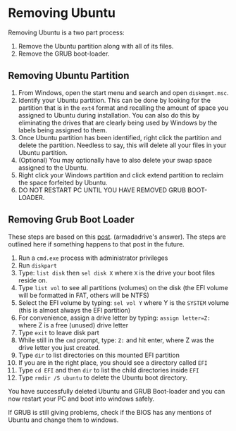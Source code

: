 # Removing Ubuntu

Removing Ubuntu is a two part process:

1. Remove the Ubuntu partition along with all of its files.
2. Remove the GRUB boot-loader.



## Removing Ubuntu Partition

1. From Windows, open the start menu and search and open `diskmgmt.msc`.
2. Identify your Ubuntu partition. This can be done by looking for the partition that is in the `ext4` format and recalling the amount of space you assigned to Ubuntu during installation. You can also do this by eliminating the drives that are clearly being used by Windows by the labels being assigned to them.
3. Once Ubuntu partition has been identified, right click the partition and delete the partition. Needless to say, this will delete all your files in your Ubuntu partition.
4. (Optional) You may optionally have to also delete your swap space assigned to the Ubuntu.
5. Right click your Windows partition and click extend partition to reclaim the space forfeited by Ubuntu.
6. DO NOT RESTART PC UNTIL YOU HAVE REMOVED GRUB BOOT-LOADER.



## Removing Grub Boot Loader

These steps are based on this [post](https://askubuntu.com/questions/429610/uninstall-grub-and-use-windows-bootloader). (armadadrive's answer). The steps are outlined here if something happens to that post in the future.

1. Run a `cmd.exe` process with administrator privileges
2. Run `diskpart`
3. Type: `list disk` then `sel disk X` where `X` is the drive your boot files reside on.
4. Type `list vol` to see all partitions (volumes) on the disk (the EFI volume will be formatted in FAT, others will be NTFS)
5. Select the EFI volume by typing: `sel vol Y` where Y is the `SYSTEM` volume (this is almost always the EFI partition)
6. For convenience, assign a drive letter by typing: `assign letter=Z:` where Z is a free (unused) drive letter
7. Type `exit` to leave disk part
8. While still in the `cmd` prompt, type: `Z:` and hit enter, where Z was the drive letter you just created.
9. Type `dir` to list directories on this mounted EFI partition
10. If you are in the right place, you should see a directory called `EFI`
11. Type `cd EFI` and then `dir` to list the child directories inside `EFI`
12. Type `rmdir /S ubuntu` to delete the Ubuntu boot directory.



You have successfully deleted Ubuntu and GRUB Boot-loader and you can now restart your PC and boot into windows safely.

If GRUB is still giving problems, check if the BIOS has any mentions of Ubuntu and change them to windows.